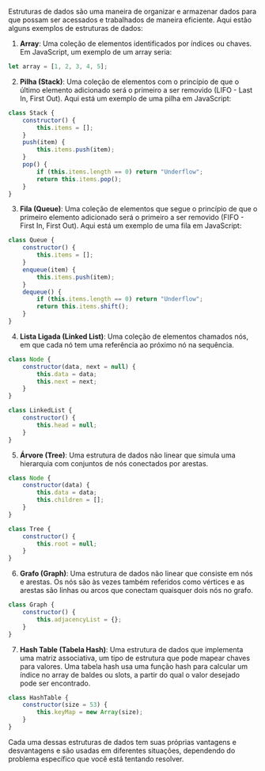 Estruturas de dados são uma maneira de organizar e armazenar dados para que possam ser acessados e trabalhados de maneira eficiente. Aqui estão alguns exemplos de estruturas de dados:

1. **Array**: Uma coleção de elementos identificados por índices ou chaves. Em JavaScript, um exemplo de um array seria:

```javascript
let array = [1, 2, 3, 4, 5];
```

2. **Pilha (Stack)**: Uma coleção de elementos com o princípio de que o último elemento adicionado será o primeiro a ser removido (LIFO - Last In, First Out). Aqui está um exemplo de uma pilha em JavaScript:

```javascript
class Stack {
    constructor() {
        this.items = [];
    }
    push(item) {
        this.items.push(item);
    }
    pop() {
        if (this.items.length == 0) return "Underflow";
        return this.items.pop();
    }
}
```

3. **Fila (Queue)**: Uma coleção de elementos que segue o princípio de que o primeiro elemento adicionado será o primeiro a ser removido (FIFO - First In, First Out). Aqui está um exemplo de uma fila em JavaScript:

```javascript
class Queue {
    constructor() {
        this.items = [];
    }
    enqueue(item) {
        this.items.push(item);
    }
    dequeue() {
        if (this.items.length == 0) return "Underflow";
        return this.items.shift();
    }
}
```

4. **Lista Ligada (Linked List)**: Uma coleção de elementos chamados nós, em que cada nó tem uma referência ao próximo nó na sequência.

```javascript
class Node {
    constructor(data, next = null) {
        this.data = data;
        this.next = next;
    }
}

class LinkedList {
    constructor() {
        this.head = null;
    }
}
```

5. **Árvore (Tree)**: Uma estrutura de dados não linear que simula uma hierarquia com conjuntos de nós conectados por arestas.

```javascript
class Node {
    constructor(data) {
        this.data = data;
        this.children = [];
    }
}

class Tree {
    constructor() {
        this.root = null;
    }
}
```

6. **Grafo (Graph)**: Uma estrutura de dados não linear que consiste em nós e arestas. Os nós são às vezes também referidos como vértices e as arestas são linhas ou arcos que conectam quaisquer dois nós no grafo.

```javascript
class Graph {
    constructor() {
        this.adjacencyList = {};
    }
}
```

7. **Hash Table (Tabela Hash)**: Uma estrutura de dados que implementa uma matriz associativa, um tipo de estrutura que pode mapear chaves para valores. Uma tabela hash usa uma função hash para calcular um índice no array de baldes ou slots, a partir do qual o valor desejado pode ser encontrado.

```javascript
class HashTable {
    constructor(size = 53) {
        this.keyMap = new Array(size);
    }
}
```

Cada uma dessas estruturas de dados tem suas próprias vantagens e desvantagens e são usadas em diferentes situações, dependendo do problema específico que você está tentando resolver.